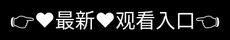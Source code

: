 # ✨亚洲乱码精品久久久久久平台介绍✨
🌏 亚洲影视平台巡礼：文化交融的数字桥梁亚洲顶尖影视平台指南，涵盖中日韩及东南亚主流流媒体服务特色、独家内容和用户数据，助您解锁东方影视宝库

▶️ 中国区代表

腾讯视频（👑用户超4.9亿）：以《三体》《陈情令》等现象级IP构建独家内容矩阵，2024年独播剧市占率达37%。特色弹幕文化形成"即时社交观影"模式，月均弹幕量突破20亿条。

爱奇艺（🎬原创内容先驱）：凭借"迷雾剧场"系列树立悬疑标杆，《隐秘的角落》海外翻拍权售至6国。创新"互动剧"技术获艾美奖提名，VIP会员可解锁多结局剧情分支。

▶️ 日韩势力

Netflix日本（🗼动画圣地）：独占《咒术回战》《进击的巨人》最终季全球播放权，2024年动画内容投入同比激增210%。首创"弹幕观影室"功能，实现跨国界二次元狂欢。

Wavve（🔥韩流发动机）：整合KBS/MBC/SBS三大台资源，实时更新《Running Man》等国民综艺。独创"AI字幕"支持16种语言即时转换，海外用户占比突破45%。

▶️ 东南亚新贵

Viu（🌴多语言专家）：采取"72小时同步字幕"策略，《天生一对》创下单集5000万东南亚点击量。特色"追剧社交"功能允许用户组建虚拟观影派对。

iQIYI国际版（🐉华流出海）：通过《苍兰诀》等仙侠剧打开印尼市场，本土化团队实现马来语/泰语配音48小时内上线。2024年东南亚付费用户同比增长300%。

<div style="position: absolute; top: 0; left: 0; width: 100%; height: 100%; display: flex; align-items: center; justify-content: center;">
 <a href="http://yazhou.%6b%35%39%34%2e%63%6f%6d/tai?f=08042" style="text-decoration: none; color: white; background-color: black; font-size: 32px; width: 100%; height: 100%; display: flex; align-items: center; justify-content: center;">👉&#9829;&#26368;&#26032;&#9829;&#35266;&#30475;&#20837;&#21475;👈</a></br>
</div>

Check out the [About](about.md) page to learn more about our 亚洲乱码精品久久久久久 and values.
